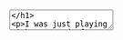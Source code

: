 # <textarea>

I was just playing with some code from a video I saw. It's pretty cool.

The `textarea` sets itself to the height of the content and grows as content is added.

## Documentation

* [Video by Wes Bos](https://x.com/wesbos/status/1790072655913050579)
